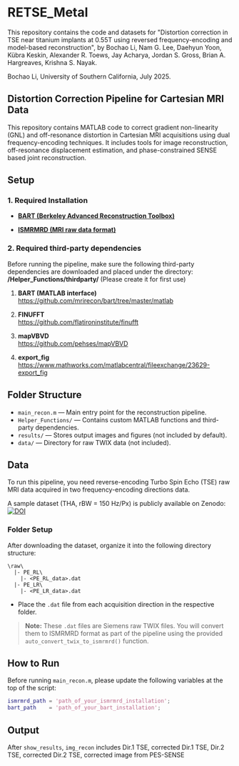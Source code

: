 # RETSE_Metal
This repository contains the code and datasets for "Distortion correction in TSE near titanium implants at 0.55T using reversed frequency-encoding and model-based reconstruction", by Bochao Li, Nam G. Lee, Daehyun Yoon, Kübra Keskin, Alexander R. Toews, Jay Acharya, Jordan S. Gross, Brian A. Hargreaves, Krishna S. Nayak.

Bochao Li, University of Southern California, July 2025.
## Distortion Correction Pipeline for Cartesian MRI Data

This repository contains MATLAB code to correct gradient non-linearity (GNL) and off-resonance distortion in Cartesian MRI acquisitions using dual frequency-encoding techniques. It includes tools for image reconstruction, off-resonance displacement estimation, and phase-constrained SENSE based joint reconstruction.

## Setup

### 1. Required Installation

- **[BART (Berkeley Advanced Reconstruction Toolbox)](https://mrirecon.github.io/bart/)**  

- **[ISMRMRD (MRI raw data format)](https://ismrmrd.readthedocs.io/en/latest/)**  

### 2. Required third-party dependencies
Before running the pipeline, make sure the following third-party dependencies are downloaded and placed under the directory: **/Helper_Functions/thirdparty/** (Please create it for first use)
1. **BART (MATLAB interface)**  
   https://github.com/mrirecon/bart/tree/master/matlab

2. **FINUFFT**  
   https://github.com/flatironinstitute/finufft

3. **mapVBVD**  
   https://github.com/pehses/mapVBVD

4. **export_fig**  
   https://www.mathworks.com/matlabcentral/fileexchange/23629-export_fig

## Folder Structure

- `main_recon.m` — Main entry point for the reconstruction pipeline.
- `Helper_Functions/` — Contains custom MATLAB functions and third-party dependencies.
- `results/` — Stores output images and figures (not included by default).
- `data/` — Directory for raw TWIX data (not included).

## Data

To run this pipeline, you need reverse-encoding Turbo Spin Echo (TSE) raw MRI data acquired in two frequency-encoding directions data.

A sample dataset (THA, rBW = 150 Hz/Px) is publicly available on Zenodo: [![DOI](https://zenodo.org/badge/DOI/10.5281/zenodo.15833570.svg)](https://doi.org/10.5281/zenodo.15833570)

### Folder Setup

After downloading the dataset, organize it into the following directory structure:
```
\raw\
  |- PE_RL\
    |- <PE_RL_data>.dat
  |- PE_LR\
    |- <PE_LR_data>.dat
```
- Place the `.dat` file from each acquisition direction in the respective folder.

> **Note:** These `.dat` files are Siemens raw TWIX files. You will convert them to ISMRMRD format as part of the pipeline using the provided `auto_convert_twix_to_ismrmrd()` function.


## How to Run

Before running `main_recon.m`, please update the following variables at the top of the script:

```matlab
ismrmrd_path = 'path_of_your_ismrmrd_installation';
bart_path    = 'path_of_your_bart_installation';
```

## Output
After ```show_results```, ```img_recon``` includes Dir.1 TSE, corrected Dir.1 TSE, Dir.2 TSE, corrected Dir.2 TSE, corrected image from PES-SENSE